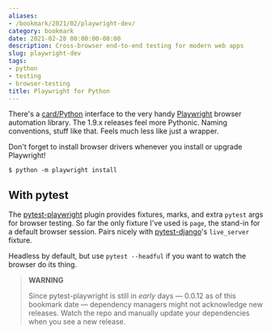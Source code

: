 ```yaml
---
aliases:
- /bookmark/2021/02/playwright-dev/
category: bookmark
date: 2021-02-28 00:00:00-08:00
description: Cross-browser end-to-end testing for modern web apps
slug: playwright-dev
tags:
- python
- testing
- browser-testing
title: Playwright for Python
---
```


There's a [card/Python](../../../card/Python.md) interface to the very handy [Playwright](https://playwright.dev) browser automation library. The 1.9.x releases feel more Pythonic. Naming conventions, stuff like that. Feels much less like just a wrapper.

Don't forget to install browser drivers whenever you install or upgrade Playwright!

````
$ python -m playwright install
````

## With pytest

The [pytest-playwright](https://github.com/microsoft/playwright-pytest) plugin provides fixtures, marks, and extra `pytest` args for browser testing. So far the only fixture I've used is `page`, the stand-in for a default browser session. Pairs nicely with [pytest-django](https://pytest-django.readthedocs.io/)'s `live_server` fixture.

Headless by default, but use `pytest --headful` if you want to watch the browser do its thing.

 > 
 > **WARNING**
>
 > Since pytest-playwright is still in *early* days — 0.0.12 as of this bookmark date — dependency managers might not acknowledge new releases. Watch the repo and manually update your dependencies when you see a new release.